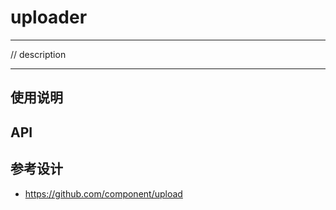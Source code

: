 # uploader

---

// description

---

## 使用说明


## API


## 参考设计

+ https://github.com/component/upload
